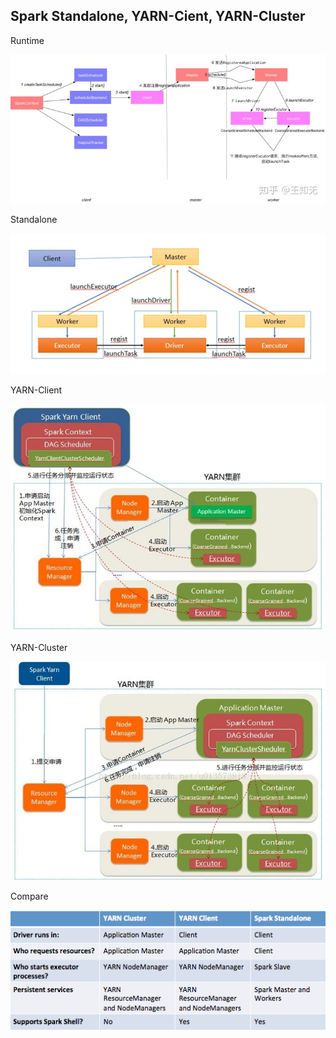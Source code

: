 ## Spark Standalone, YARN-Cient, YARN-Cluster

Runtime

![](Spark-How-it-Runs.jpg "test")

Standalone

![](Spark-Standalone.png)

YARN-Client

![](Spark-YARN-Client.png)

YARN-Cluster

![](Spark-YARN-Cluster.jpeg)

Compare

![](Spark-Compare-YARN-Standalone.png)
